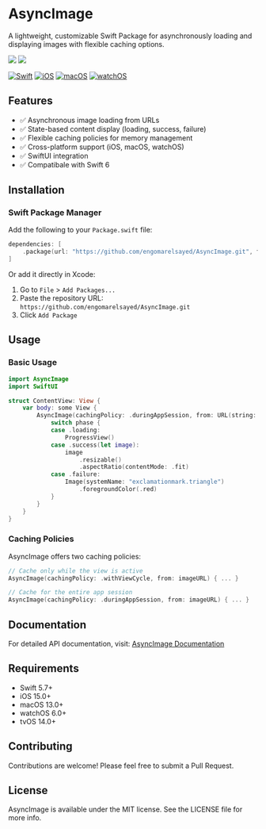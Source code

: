 # AsyncImage

A lightweight, customizable Swift Package for asynchronously loading and displaying images with flexible caching options.

[![](https://img.shields.io/endpoint?url=https%3A%2F%2Fswiftpackageindex.com%2Fapi%2Fpackages%2FEngOmarElsayed%2FAsyncImage%2Fbadge%3Ftype%3Dswift-versions)](https://swiftpackageindex.com/EngOmarElsayed/AsyncImage)
[![](https://img.shields.io/endpoint?url=https%3A%2F%2Fswiftpackageindex.com%2Fapi%2Fpackages%2FEngOmarElsayed%2FAsyncImage%2Fbadge%3Ftype%3Dplatforms)](https://swiftpackageindex.com/EngOmarElsayed/AsyncImage)

[![Swift](https://img.shields.io/badge/Swift-5.5+-orange.svg)](https://swift.org)
[![iOS](https://img.shields.io/badge/iOS-15.0+-blue.svg)](https://developer.apple.com/ios/)
[![macOS](https://img.shields.io/badge/macOS-13.0+-blue.svg)](https://developer.apple.com/macos/)
[![watchOS](https://img.shields.io/badge/watchOS-6.0+-blue.svg)](https://developer.apple.com/watchos/)

## Features

- ✅ Asynchronous image loading from URLs
- ✅ State-based content display (loading, success, failure)
- ✅ Flexible caching policies for memory management
- ✅ Cross-platform support (iOS, macOS, watchOS)
- ✅ SwiftUI integration
- ✅ Compatibale with Swift 6

## Installation

### Swift Package Manager

Add the following to your `Package.swift` file:

```swift
dependencies: [
    .package(url: "https://github.com/engomarelsayed/AsyncImage.git", from: "1.0.0")
]
```

Or add it directly in Xcode:
1. Go to `File` > `Add Packages...`
2. Paste the repository URL: `https://github.com/engomarelsayed/AsyncImage.git`
3. Click `Add Package`

## Usage

### Basic Usage

```swift
import AsyncImage
import SwiftUI

struct ContentView: View {
    var body: some View {
        AsyncImage(cachingPolicy: .duringAppSession, from: URL(string: "https://example.com/image.jpg")) { phase in
            switch phase {
            case .loading:
                ProgressView()
            case .success(let image):
                image
                    .resizable()
                    .aspectRatio(contentMode: .fit)
            case .failure:
                Image(systemName: "exclamationmark.triangle")
                    .foregroundColor(.red)
            }
        }
    }
}
```

### Caching Policies

AsyncImage offers two caching policies:

```swift
// Cache only while the view is active
AsyncImage(cachingPolicy: .withViewCycle, from: imageURL) { ... }

// Cache for the entire app session
AsyncImage(cachingPolicy: .duringAppSession, from: imageURL) { ... }
```

## Documentation

For detailed API documentation, visit:
[AsyncImage Documentation](https://engomarelsayed.github.io/AsyncImage/documentation/asyncimage)

## Requirements

- Swift 5.7+
- iOS 15.0+
- macOS 13.0+
- watchOS 6.0+
- tvOS 14.0+

## Contributing

Contributions are welcome! Please feel free to submit a Pull Request.

## License

AsyncImage is available under the MIT license. See the LICENSE file for more info.
